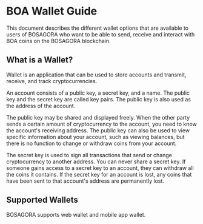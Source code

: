 # BOA Wallet Guide

This document describes the different wallet options that are available to users of BOSAGORA who want to be able to send, receive and interact with BOA coins on the BOSAGORA blockchain.

## What is a Wallet?

Wallet is an application that can be used to store accounts and transmit, receive, and track cryptocurrencies.

An account consists of a public key, a secret key, and a name.
The public key and the secret key are called key pairs.
The public key is also used as the address of the account.

The public key may be shared and displayed freely.
When the other party sends a certain amount of cryptocurrency to the account, you need to know the account's receiving address.
The public key can also be used to view specific information about your account, such as viewing balances, but there is no function to change or withdraw coins from your account.

The secret key is used to sign all transactions that send or change cryptocurrency to another address. You can never share a secret key.
If someone gains access to a secret key to an account, they can withdraw all the coins it contains.
If the secret key for an account is lost, any coins that have been sent to that account's address are permanently lost.

## Supported Wallets

BOSAGORA supports web wallet and mobile app wallet.

